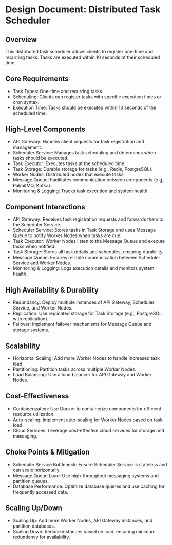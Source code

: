 # Design Document: Distributed Task Scheduler

## Overview
This distributed task scheduler allows clients to register one-time and recurring tasks. Tasks are executed within 10 seconds of their scheduled time.

## Core Requirements
- Task Types: One-time and recurring tasks.
- Scheduling: Clients can register tasks with specific execution times or cron syntax.
- Execution Time: Tasks should be executed within 10 seconds of the scheduled time.

## High-Level Components
- API Gateway: Handles client requests for task registration and management.
- Scheduler Service: Manages task scheduling and determines when tasks should be executed.
- Task Executor: Executes tasks at the scheduled time.
- Task Storage: Durable storage for tasks (e.g., Redis, PostgreSQL).
- Worker Nodes: Distributed nodes that execute tasks.
- Message Queue: Facilitates communication between components (e.g., RabbitMQ, Kafka).
- Monitoring & Logging: Tracks task execution and system health.

## Component Interactions
- API Gateway: Receives task registration requests and forwards them to the Scheduler Service.
- Scheduler Service: Stores tasks in Task Storage and uses Message Queue to notify Worker Nodes when tasks are due.
- Task Executor: Worker Nodes listen to the Message Queue and execute tasks when notified.
- Task Storage: Stores all task details and schedules, ensuring durability.
- Message Queue: Ensures reliable communication between Scheduler Service and Worker Nodes.
- Monitoring & Logging: Logs execution details and monitors system health.

## High Availability & Durability
- Redundancy: Deploy multiple instances of API Gateway, Scheduler Service, and Worker Nodes.
- Replication: Use replicated storage for Task Storage (e.g., PostgreSQL with replication).
- Failover: Implement failover mechanisms for Message Queue and storage systems.

## Scalability
- Horizontal Scaling: Add more Worker Nodes to handle increased task load.
- Partitioning: Partition tasks across multiple Worker Nodes.
- Load Balancing: Use a load balancer for API Gateway and Worker Nodes.

## Cost-Effectiveness
- Containerization: Use Docker to containerize components for efficient resource utilization.
- Auto-scaling: Implement auto-scaling for Worker Nodes based on task load.
- Cloud Services: Leverage cost-effective cloud services for storage and messaging.

## Choke Points & Mitigation
- Scheduler Service Bottleneck: Ensure Scheduler Service is stateless and can scale horizontally.
- Message Queue Load: Use high-throughput messaging systems and partition queues.
- Database Performance: Optimize database queries and use caching for frequently accessed data.

## Scaling Up/Down
- Scaling Up: Add more Worker Nodes, API Gateway instances, and partition databases.
- Scaling Down: Reduce instances based on load, ensuring minimum redundancy for availability.